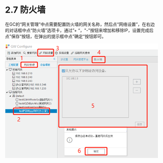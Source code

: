 # 2.7 防火墙

在GC的“网关管理”中点需要配置防火墙的网关名称，然后点“网络设置”，在右边的对话框中点“防火墙”选项卡，通过”+ “，"-"按钮来增加和移除IP，设置完成后点”保存“按钮，在弹出的提示框中点”确定“按钮即可。

![防火墙设置](assets/防火墙设置.png)
